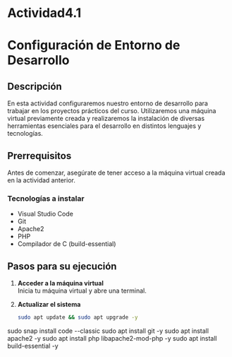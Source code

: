# Actividad4.1
# Configuración de Entorno de Desarrollo

## Descripción

En esta actividad configuraremos nuestro entorno de desarrollo para trabajar en los proyectos prácticos del curso. Utilizaremos una máquina virtual previamente creada y realizaremos la instalación de diversas herramientas esenciales para el desarrollo en distintos lenguajes y tecnologías.

## Prerrequisitos

Antes de comenzar, asegúrate de tener acceso a la máquina virtual creada en la actividad anterior.

### Tecnologías a instalar

- Visual Studio Code
- Git
- Apache2
- PHP
- Compilador de C (build-essential)

## Pasos para su ejecución

1. **Acceder a la máquina virtual**  
   Inicia tu máquina virtual y abre una terminal.

2. **Actualizar el sistema**  
   ```bash
   sudo apt update && sudo apt upgrade -y
sudo snap install code --classic
sudo apt install git -y
sudo apt install apache2 -y
sudo apt install php libapache2-mod-php -y
sudo apt install build-essential -y

